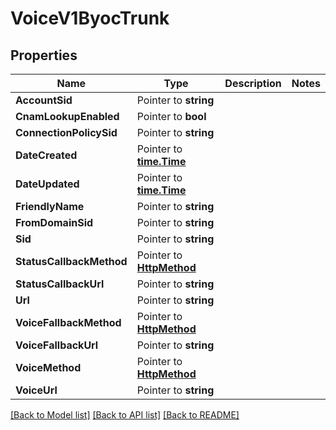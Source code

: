 # VoiceV1ByocTrunk

## Properties

Name | Type | Description | Notes
------------ | ------------- | ------------- | -------------
**AccountSid** | Pointer to **string** |  |
**CnamLookupEnabled** | Pointer to **bool** |  |
**ConnectionPolicySid** | Pointer to **string** |  |
**DateCreated** | Pointer to [**time.Time**](time.Time.md) |  |
**DateUpdated** | Pointer to [**time.Time**](time.Time.md) |  |
**FriendlyName** | Pointer to **string** |  |
**FromDomainSid** | Pointer to **string** |  |
**Sid** | Pointer to **string** |  |
**StatusCallbackMethod** | Pointer to [**HttpMethod**](http_method.md) |  |
**StatusCallbackUrl** | Pointer to **string** |  |
**Url** | Pointer to **string** |  |
**VoiceFallbackMethod** | Pointer to [**HttpMethod**](http_method.md) |  |
**VoiceFallbackUrl** | Pointer to **string** |  |
**VoiceMethod** | Pointer to [**HttpMethod**](http_method.md) |  |
**VoiceUrl** | Pointer to **string** |  |

[[Back to Model list]](../README.md#documentation-for-models) [[Back to API list]](../README.md#documentation-for-api-endpoints) [[Back to README]](../README.md)


